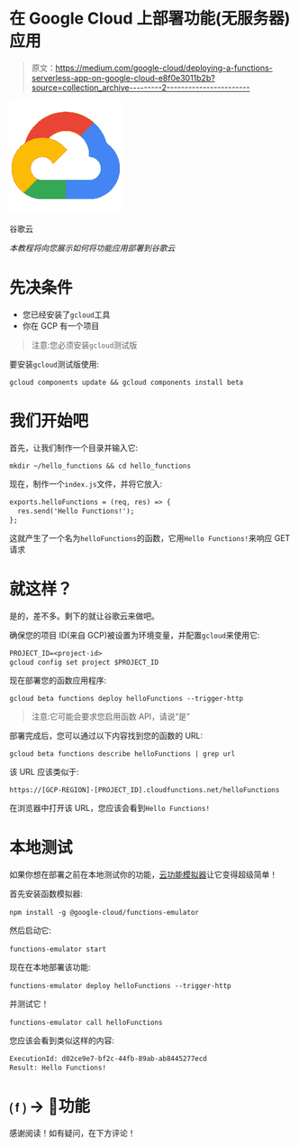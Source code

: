 # 在 Google Cloud 上部署功能(无服务器)应用

> 原文：<https://medium.com/google-cloud/deploying-a-functions-serverless-app-on-google-cloud-e8f0e3011b2b?source=collection_archive---------2----------------------->

![](img/18295f16f94820b3a20a345ab4286acb.png)

谷歌云

*本教程将向您展示如何将功能应用部署到谷歌云*

# 先决条件

*   您已经安装了`gcloud`工具
*   你在 GCP 有一个项目

> 注意:您必须安装`gcloud`测试版

要安装`gcloud`测试版使用:

```
gcloud components update && gcloud components install beta
```

# 我们开始吧

首先，让我们制作一个目录并输入它:

```
mkdir ~/hello_functions && cd hello_functions
```

现在，制作一个`index.js`文件，并将它放入:

```
exports.helloFunctions = (req, res) => {
  res.send('Hello Functions!');
};
```

这就产生了一个名为`helloFunctions`的函数，它用`Hello Functions!`来响应 GET 请求

# 就这样？

是的，差不多。剩下的就让谷歌云来做吧。

确保您的项目 ID(来自 GCP)被设置为环境变量，并配置`gcloud`来使用它:

```
PROJECT_ID=<project-id>
gcloud config set project $PROJECT_ID
```

现在部署您的函数应用程序:

```
gcloud beta functions deploy helloFunctions --trigger-http
```

> 注意:它可能会要求您启用函数 API，请说“是”

部署完成后，您可以通过以下内容找到您的函数的 URL:

```
gcloud beta functions describe helloFunctions | grep url
```

该 URL 应该类似于:

```
https://[GCP-REGION]-[PROJECT_ID].cloudfunctions.net/helloFunctions
```

在浏览器中打开该 URL，您应该会看到`Hello Functions!`

# 本地测试

如果你想在部署之前在本地测试你的功能，[云功能模拟器](https://github.com/GoogleCloudPlatform/cloud-functions-emulator)让它变得超级简单！

首先安装函数模拟器:

`npm install -g @google-cloud/functions-emulator`

然后启动它:

`functions-emulator start`

现在在本地部署该功能:

`functions-emulator deploy helloFunctions --trigger-http`

并测试它！

`functions-emulator call helloFunctions`

您应该会看到类似这样的内容:

```
ExecutionId: d02ce9e7-bf2c-44fb-89ab-ab8445277ecd
Result: Hello Functions!
```

# ⒡ → 👋功能

感谢阅读！如有疑问，在下方评论！